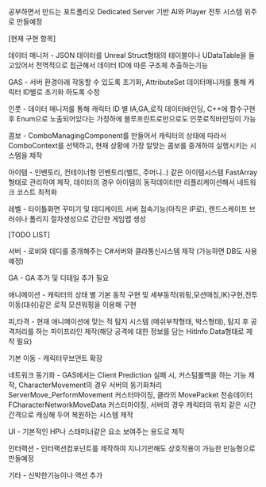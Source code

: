 공부하면서 만드는 포트폴리오
Dedicated Server 기반 AI와 Player 전투 시스템 위주로 만들예정


[현재 구현 항목]


데이터 매니저 - JSON 데이터를 Unreal Struct형태의 테이블이나 UDataTable을 들고있어서 전역적으로 접근해서 데이터 ID에 따른 구조체 추출하는기능

GAS - 서버 환경아래 작동할 수 있도록 초기화, AttributeSet 데이터매니저를 통해 캐릭터 ID별로 초기화 하도록 수정 

인풋 - 데이터 매니저를 통해 캐릭터 ID 별 IA,GA,로직 데이터바인딩, C++에 함수구현 후 Enum으로 노출되어있다는 가정하에 블루프린트로만으로도 인풋로직바인딩이 가능

콤보 - ComboManagingComponent를 만들어서 캐릭터의 상태에 따라서 ComboContext를 선택하고, 현재 상황에 가장 알맞는 콤보를 중개하여 실행시키는 시스템을 제작

아이템 - 인벤토리, 컨테이너형 인벤토리(벨트, 주머니..) 같은 아이템시스템 FastArray형태로 관리하여 제작, 데이터의 경우 아이템의 동적데이터만 리플리케이션해서 네트워크 코스트 최적화

레벨 - 타이틀화면 꾸미기 및 데디케이트 서버 접속기능(아직은 IP로), 랜드스케이프 브러쉬나 폴리지 절차생성으로 간단한 게임맵 생성

[TODO LIST]

서버 - 로비와 데디를 중개해주는 C#서버와 클라통신시스템 제작 (가능하면 DB도 사용예정)

GA - GA 추가 및 디테일 추가 필요

애니메이션 -  캐릭터의 상태 별 기본 동작 구현 및 세부동작(워핑,모션매칭,IK)구현,전투이동(대쉬)같은 로직 모션워핑을 이용해 구현

피,타격 -  현재 애니메이션에 맞는 적 탐지 시스템 (메쉬부착형태, 박스형태), 탐지 후 공격처리를 하는 파이프라인 제작(해당 공격에 대한 정보를 담는 HitInfo Data형태로 제작 필요)

기본 이동 -  캐릭터무브먼트 확장 

네트워크 동기화 -  GAS에서는 Client Prediction 실패 시, 커스텀롤백을 하는 기능 제작, CharacterMovement의 경우 서버의 동기화처리 ServerMove_PerformMovement 커스터마이징, 클라의 MovePacket 전송데이터 FCharacterNetworkMoveData 커스터마이징, 서버의 경우 캐릭터의 위치 같은 시간간격으로 캐싱해 두어 복원하는 시스템 제작

UI - 기본적인 HP나 스태미너같은 요소 보여주는 용도로 제작

인터랙션 - 인터랙션컴포넌트를 제작하여 지니기만해도 상호작용이 가능한 만능형으로 만들예정

기타 - 신박한기능이나 액션 추가
